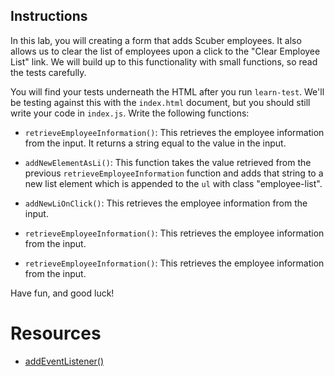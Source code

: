 ## Instructions

In this lab, you will creating a form that adds Scuber employees. It also allows
us to clear the list of employees upon a click to the "Clear Employee List"
link. We will build up to this functionality with small functions, so read the
tests carefully.

You will find your tests underneath the HTML after you run `learn-test`. We'll
be testing against this with the `index.html` document, but you should still
write your code in `index.js`. Write the following functions:

- `retrieveEmployeeInformation()`: This retrieves the employee information from
  the input. It returns a string equal to the value in the input.

- `addNewElementAsLi()`: This function takes the value retrieved from the
  previous `retrieveEmployeeInformation` function and adds that string to a new
  list element which is appended to the `ul` with class "employee-list".

- `addNewLiOnClick()`: This retrieves the employee information from the input.

- `retrieveEmployeeInformation()`: This retrieves the employee information from
  the input.

- `retrieveEmployeeInformation()`: This retrieves the employee information from
  the input.

Have fun, and good luck!

# Resources

- [addEventListener()](https://developer.mozilla.org/en-US/docs/Web/API/EventTarget/addEventListener)
